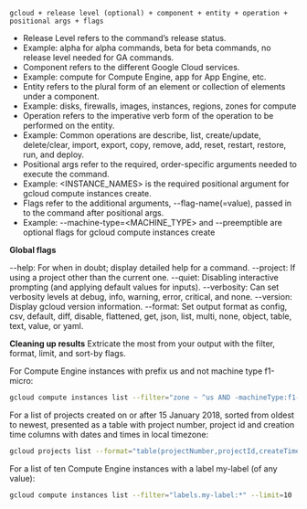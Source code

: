 ```
gcloud + release level (optional) + component + entity + operation + positional args + flags
```

- Release Level refers to the command’s release status.
-   Example: alpha for alpha commands, beta for beta commands, no release level needed for GA commands.
- Component refers to the different Google Cloud services.
-   Example: compute for Compute Engine, app for App Engine, etc.
- Entity refers to the plural form of an element or collection of elements under a component.
-   Example: disks, firewalls, images, instances, regions, zones for compute
- Operation refers to the imperative verb form of the operation to be performed on the entity.
-   Example: Common operations are describe, list, create/update, delete/clear, import, export, copy, remove, add, reset, restart, restore, run, and deploy.
- Positional args refer to the required, order-specific arguments needed to execute the command.
-   Example: <INSTANCE_NAMES> is the required positional argument for gcloud compute instances create.
- Flags refer to the additional arguments, --flag-name(=value), passed in to the command after positional args.
-   Example: --machine-type=<MACHINE_TYPE> and --preemptible are optional flags for gcloud compute instances create

**Global flags**

--help:      For when in doubt; display detailed help for a command.
--project:   If using a project other than the current one.
--quiet:     Disabling interactive prompting (and applying default values for inputs).
--verbosity: Can set verbosity levels at debug, info, warning, error, critical, and none.
--version:   Display gcloud version information.
--format:    Set output format as config, csv, default, diff, disable, flattened, get, json, list, multi, none, object, table, text, value, or yaml.

**Cleaning up results**
Extricate the most from your output with the filter, format, limit, and sort-by flags.

For Compute Engine instances with prefix us and not machine type f1-micro:
```bash
gcloud compute instances list --filter="zone ~ ^us AND -machineType:f1-micro"
```

For a list of projects created on or after 15 January 2018, sorted from oldest to newest, presented as a table with project number, project id and creation time columns with dates and times in local timezone:
```bash
gcloud projects list --format="table(projectNumber,projectId,createTime.date(tz=LOCAL))" --filter="createTime>=2018-01-15T12:00:00" --sort-by=createTime
```

For a list of ten Compute Engine instances with a label my-label (of any value):
```bash
gcloud compute instances list --filter="labels.my-label:*" --limit=10
```

